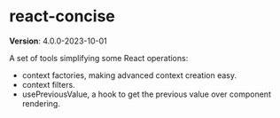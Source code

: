 # react-concise

**Version**: 4.0.0-2023-10-01

A set of tools simplifying some React operations:

- context factories, making advanced context creation easy.
- context filters.
- usePreviousValue, a hook to get the previous value over component rendering.
